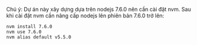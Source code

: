 Chú ý:
Dự án này xây dựng dựa trên nodejs 7.6.0 nên cần cài đặt nvm.
Sau khi cài đặt nvm cần nâng cấp nodejs lên phiên bản 7.6.0 trở lên:
```
nvm install 7.6.0
nvm use 7.6.0
nvm alias default v5.5.0
```